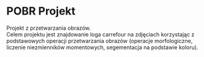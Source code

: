 # POBR Projekt
Projekt z przetwarzania obrazów. <br>
Celem projektu jest znajdowanie loga carrefour na zdjęciach korzystając z podstawowych operacji przetwarzania obrazów (operacje morfologiczne, liczenie niezmienników momentowych, segementacja na podstawie koloru).
